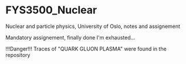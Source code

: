 # FYS3500_Nuclear
Nuclear and particle physics, University of Oslo, notes and assignement 

Mandatory assignement, finally done I'm exhausted...

!!!Danger!!! 
Traces of "QUARK GLUON PLASMA" were found in the repository


